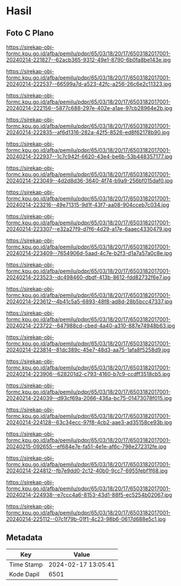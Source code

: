 # Hasil

## Foto C Plano

https://sirekap-obj-formc.kpu.go.id/afba/pemilu/pdpr/65/03/18/20/17/6503182017001-20240214-221827--62acb365-9312-49e1-8790-6b0fa8be143e.jpg

https://sirekap-obj-formc.kpu.go.id/afba/pemilu/pdpr/65/03/18/20/17/6503182017001-20240214-222537--66599a7d-a523-42fc-a256-26c6e2c11323.jpg

https://sirekap-obj-formc.kpu.go.id/afba/pemilu/pdpr/65/03/18/20/17/6503182017001-20240214-222156--5877c688-297e-402e-a1ae-97cb28964e2b.jpg

https://sirekap-obj-formc.kpu.go.id/afba/pemilu/pdpr/65/03/18/20/17/6503182017001-20240214-222835--af6d1316-282a-42f5-8526-ed8f62178b90.jpg

https://sirekap-obj-formc.kpu.go.id/afba/pemilu/pdpr/65/03/18/20/17/6503182017001-20240214-222937--1c7c942f-6620-43e4-be6b-53b448357177.jpg

https://sirekap-obj-formc.kpu.go.id/afba/pemilu/pdpr/65/03/18/20/17/6503182017001-20240214-223049--4d2d8d36-3640-4f74-b9a9-256bf015daf0.jpg

https://sirekap-obj-formc.kpu.go.id/afba/pemilu/pdpr/65/03/18/20/17/6503182017001-20240214-223216--49e71315-9d1f-43f7-aa08-904cceb7c034.jpg

https://sirekap-obj-formc.kpu.go.id/afba/pemilu/pdpr/65/03/18/20/17/6503182017001-20240214-223307--e32a27f9-d7f6-4d29-a17e-6aaec4330479.jpg

https://sirekap-obj-formc.kpu.go.id/afba/pemilu/pdpr/65/03/18/20/17/6503182017001-20240214-223409--7654906d-5aad-4c7e-b2f3-d1a7a57a0c8e.jpg

https://sirekap-obj-formc.kpu.go.id/afba/pemilu/pdpr/65/03/18/20/17/6503182017001-20240214-223523--dc498460-dbdf-413b-8612-fdd82732f6e7.jpg

https://sirekap-obj-formc.kpu.go.id/afba/pemilu/pdpr/65/03/18/20/17/6503182017001-20240214-223612--4b41c5a5-6893-48f8-ad8d-28b5bcc47337.jpg

https://sirekap-obj-formc.kpu.go.id/afba/pemilu/pdpr/65/03/18/20/17/6503182017001-20240214-223722--647988cd-cbed-4a40-a310-887e74948b63.jpg

https://sirekap-obj-formc.kpu.go.id/afba/pemilu/pdpr/65/03/18/20/17/6503182017001-20240214-223814--81dc389c-45e7-48d3-aa75-1afa8f5258d9.jpg

https://sirekap-obj-formc.kpu.go.id/afba/pemilu/pdpr/65/03/18/20/17/6503182017001-20240214-223906--628201d2-c793-4160-b7c9-ccdff3518cb5.jpg

https://sirekap-obj-formc.kpu.go.id/afba/pemilu/pdpr/65/03/18/20/17/6503182017001-20240214-224039--d93cf69a-2066-436a-bc75-01473078f015.jpg

https://sirekap-obj-formc.kpu.go.id/afba/pemilu/pdpr/65/03/18/20/17/6503182017001-20240214-224128--63c34ecc-97f8-4cb2-aae3-ad35158ce93b.jpg

https://sirekap-obj-formc.kpu.go.id/afba/pemilu/pdpr/65/03/18/20/17/6503182017001-20240215-092655--ef684e7e-fa51-4e1e-af6c-798e272312fe.jpg

https://sirekap-obj-formc.kpu.go.id/afba/pemilu/pdpr/65/03/18/20/17/6503182017001-20240214-224812--fb7e9dd0-2c12-40b0-9cc7-6955febf1f68.jpg

https://sirekap-obj-formc.kpu.go.id/afba/pemilu/pdpr/65/03/18/20/17/6503182017001-20240214-224938--e7ccc4a6-8153-43d1-88f5-ec5254b02067.jpg

https://sirekap-obj-formc.kpu.go.id/afba/pemilu/pdpr/65/03/18/20/17/6503182017001-20240214-225112--07c1f79b-01f1-4c23-98b6-0617d688e5c1.jpg


## Metadata

| Key        | Value               |
| ---------- | ------------------- |
| Time Stamp | 2024-02-17 13:05:41 |
| Kode Dapil | 6501                |



